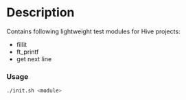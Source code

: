 # Description
Contains following lightweight test modules for Hive projects:
- fillit
- ft_printf
- get next line

### Usage
```sh
./init.sh <module>
```

